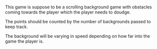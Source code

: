 This game is suppose to be a scrolling background game with obstacles coming towards the player which the player needs to doudge. 

The points should be counted by the number of backgrounds passed to keep track. 

The background will be varying in speed depending on how far into the game the player is. 